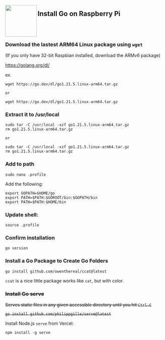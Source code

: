 <a href="https://golang.org"><img src="https://go.dev/images/go-logo-blue.svg" align="left" width="100px"></a>

## Install Go on Raspberry Pi

<br>
<br>

### Download the lastest ARM64 Linux package using `wget`

(If you only have 32-bit Raspbian installed, download the ARMv6 package)

https://golang.org/dl/

ex.
```
wget https://go.dev/dl/go1.21.5.linux-arm64.tar.gz

or

wget https://go.dev/dl/go1.21.5.linux-arm64.tar.gz
```

### Extract it to /usr/local

```
sudo tar -C /usr/local -xzf go1.21.5.linux-arm64.tar.gz
rm go1.21.5.linux-arm64.tar.gz

or

sudo tar -C /usr/local -xzf go1.21.5.linux-arm64.tar.gz
rm go1.21.5.linux-arm64.tar.gz
```

### Add to path

```
sudo nano .profile
```

Add the following:

```
export GOPATH=$HOME/go
export PATH=$PATH:$GOROOT/bin:$GOPATH/bin
export PATH=$PATH:$HOME/bin
```

### Update shell:

```
source .profile
```

### Confirm installation

```
go version
```

### Install a Go Package to Create Go Folders

```
go install github.com/owenthereal/ccat@latest
```

`ccat` is a nice little package works like `cat`, but with color.

### ~~Install Go serve~~

~~Serves static files in any given accessible directory until you hit `Ctrl-C`~~

~~`go install github.com/philippgille/serve@latest`~~

Install Node.js `serve` from Vercel:
```
npm install -g serve
```
